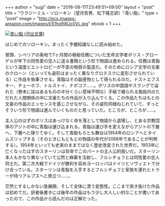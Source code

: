 +++
author = "sugi"
date = "2016-09-11T23:49:51+09:00"
layout = "post"
title = "ウラジーミル・ソローキン（望月哲男、松下隆志訳）『青い脂』"
type = "post"
image = "http://ecx.images-amazon.com/images/I/51hq9WJc0VL.jpg"
ebook = 1
+++

<a href="http://www.amazon.co.jp/exec/obidos/ASIN/4309464246/chezsugi-22/ref=nosim/" name="amazletlink" target="_blank"><img src="http://ecx.images-amazon.com/images/I/51hq9WJc0VL.jpg" alt="青い脂 (河出文庫)" class="alignleft" /></a>

はじめてのソローキン。まったく予備知識なしに読み始めた。

冒頭、シベリアの奥地で7ヶ月間の極秘任務についた生命文学者ボリス・グローゲルが年下の同性愛の恋人に送る書簡という形で物語は進められる。任務は青脂という温度とエントロピーが不変の物質の製造だ。そのためにロシア文学の文豪のクローン（といっても姿形はまったく異なりグロテスクに変形させられている）に作品を執筆させる。青脂はその副産物として得られるのだ。ドストエフスキー、チェーホフ、トルストイ、ナボコフ……。ボリスの中国語やスラングで溢れた（巻末に註はあるものの半分くらい意味不明な）手紙で綴られる施設内のただれた人間関係の中に文豪たちの作品が入り込んでくる。この作品たちはもとの文豪の作品のエッセンスを感じさせながら、その姿形同様ねじれていて、ずっとそういう形で物語は進んでいくものだと思っていた。ところが、ところが……。

主人公のはずのボリスはあっけなく命を落として物語から退場し、とある宗教団体のアジトの中に青脂は運び込まれる。青脂は運び手を変えながらアジトの下層へ、下層へと降りてゆく。そして青脂もろとも舞台は1954年のロシアへとタイムスリップする（そのときにもともとの物語の年代が2068年であることが判明する）。1954年といっても史実のままではなく歴史改変された世界だ。1953年に亡くなったはずのスターリンは存命でこのパートの主人公的扱いだ。スターリン本人もかなり異なっていて公然と麻薬を注射し、フルシチョフとは同性愛の恋人同士だ。第二次大戦でドイツが勝利を収めヨーロッパはドイツとソヴィエトで分け合っている。スターリンは青脂を入手するとフルシチョフと家族を連れヒトラーが待つアルプスへと旅立つ……。

茫然とするしかない急展開、そして全体に漂う変態性。ここまで突き抜けた作品は初めてだ。訳者後書きには後年の作品はもう少し大人しい的なことが書いてあったので、この作品から読んだのは正解だった。

